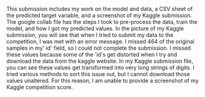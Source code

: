 This submission includes my work on the model and data, a CSV sheet of the predicted target variable, and a screenshot of my Kaggle submission. 
The google collab file has the steps I took to pre-process the data, train the model, and how I got my predicted values. 
In the picture of my Kaggle submission, you will see that when I tried to submit my data to the competition, I was met with an error message. I missed 464 of the original samples in my' id' field, so I could not complete the submission. I missed these values because some of the 'id's get distorted when I try and download the data from the kaggle website. In my Kaggle submission file, you can see these values get transformed into very long strings of digits. I tried various methods to sort this issue out, but I cannot download those values unaltered. For this reason, I am unable to provide a screenshot of my Kaggle competition score.
